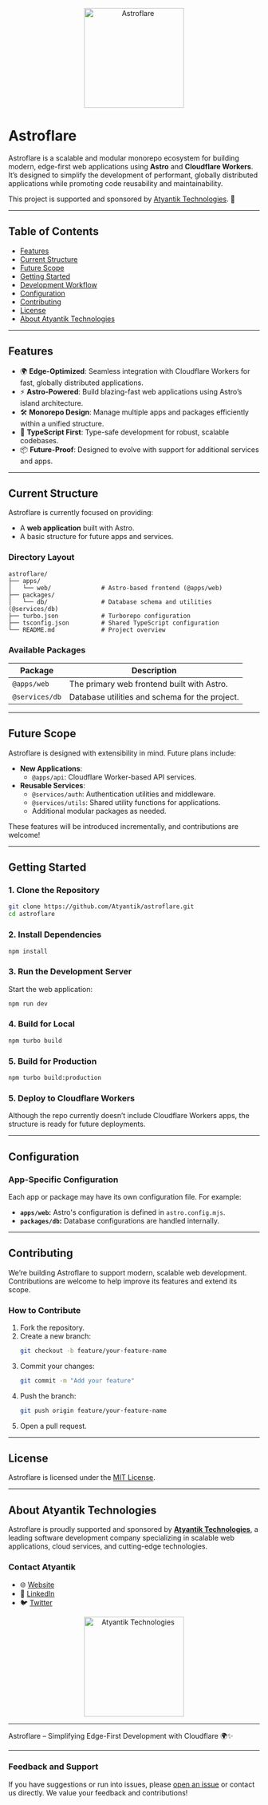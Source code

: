 <p align="center">
  <img src="https://cdn.atyantik.com/Astroflare.webp" alt="Astroflare" width="200">
</p>

# **Astroflare**

Astroflare is a scalable and modular monorepo ecosystem for building modern, edge-first web applications using **Astro** and **Cloudflare Workers**. It’s designed to simplify the development of performant, globally distributed applications while promoting code reusability and maintainability.

This project is supported and sponsored by [Atyantik Technologies](https://atyantik.com/). 🚀

---

## **Table of Contents**
- [Features](#features)
- [Current Structure](#current-structure)
- [Future Scope](#future-scope)
- [Getting Started](#getting-started)
- [Development Workflow](#development-workflow)
- [Configuration](#configuration)
- [Contributing](#contributing)
- [License](#license)
- [About Atyantik Technologies](#about-atyantik-technologies)

---

## **Features**

- 🌍 **Edge-Optimized**: Seamless integration with Cloudflare Workers for fast, globally distributed applications.
- ⚡ **Astro-Powered**: Build blazing-fast web applications using Astro’s island architecture.
- 🛠️ **Monorepo Design**: Manage multiple apps and packages efficiently within a unified structure.
- 🎯 **TypeScript First**: Type-safe development for robust, scalable codebases.
- 📦 **Future-Proof**: Designed to evolve with support for additional services and apps.

---

## **Current Structure**

Astroflare is currently focused on providing:
- A **web application** built with Astro.
- A basic structure for future apps and services.

### **Directory Layout**

```
astroflare/
├── apps/
│   └── web/              # Astro-based frontend (@apps/web)
├── packages/
│   └── db/               # Database schema and utilities (@services/db)
├── turbo.json            # Turborepo configuration
├── tsconfig.json         # Shared TypeScript configuration
└── README.md             # Project overview
```

### **Available Packages**

| Package         | Description                                     |
|------------------|-------------------------------------------------|
| `@apps/web`      | The primary web frontend built with Astro.      |
| `@services/db`   | Database utilities and schema for the project. |

---

## **Future Scope**

Astroflare is designed with extensibility in mind. Future plans include:
- **New Applications**:
  - `@apps/api`: Cloudflare Worker-based API services.
- **Reusable Services**:
  - `@services/auth`: Authentication utilities and middleware.
  - `@services/utils`: Shared utility functions for applications.
  - Additional modular packages as needed.

These features will be introduced incrementally, and contributions are welcome!

---

## **Getting Started**

### **1. Clone the Repository**
```bash
git clone https://github.com/Atyantik/astroflare.git
cd astroflare
```

### **2. Install Dependencies**
```bash
npm install
```

### **3. Run the Development Server**
Start the web application:
```bash
npm run dev
```

### **4. Build for Local**
```bash
npm turbo build
```

### **5. Build for Production**
```bash
npm turbo build:production
```

### **5. Deploy to Cloudflare Workers**
Although the repo currently doesn’t include Cloudflare Workers apps, the structure is ready for future deployments.

---

## **Configuration**

### **App-Specific Configuration**
Each app or package may have its own configuration file. For example:
- **`apps/web`:** Astro's configuration is defined in `astro.config.mjs`.
- **`packages/db`:** Database configurations are handled internally.

---

## **Contributing**

We’re building Astroflare to support modern, scalable web development. Contributions are welcome to help improve its features and extend its scope.

### **How to Contribute**
1. Fork the repository.
2. Create a new branch:
   ```bash
   git checkout -b feature/your-feature-name
   ```
3. Commit your changes:
   ```bash
   git commit -m "Add your feature"
   ```
4. Push the branch:
   ```bash
   git push origin feature/your-feature-name
   ```
5. Open a pull request.

---

## **License**

Astroflare is licensed under the [MIT License](LICENSE).

---

## **About Atyantik Technologies**

Astroflare is proudly supported and sponsored by **[Atyantik Technologies](https://atyantik.com)**, a leading software development company specializing in scalable web applications, cloud services, and cutting-edge technologies.

### **Contact Atyantik**
- 🌐 [Website](https://atyantik.com)
- 💼 [LinkedIn](https://linkedin.com/company/atyantik-technologies/)
- 🐦 [Twitter](https://twitter.com/atyantik_tech)

<p align="center">
  <img src="https://cdn.atyantik.com/atyantik-logo.png" alt="Atyantik Technologies" width="200">
</p>

---

Astroflare – Simplifying Edge-First Development with Cloudflare 🌍✨

---

### **Feedback and Support**

If you have suggestions or run into issues, please [open an issue](https://github.com/Atyantik/astroflare/issues) or contact us directly. We value your feedback and contributions!